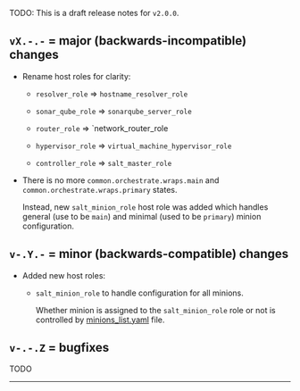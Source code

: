 
TODO: This is a draft release notes for `v2.0.0`.

## `vX.-.-` = major (backwards-incompatible) changes ##

*   Rename host roles for clarity:

    *   `resolver_role` => `hostname_resolver_role`

    *   `sonar_qube_role` => `sonarqube_server_role`

    *   `router_role` => `network_router_role

    *   `hypervisor_role` => `virtual_machine_hypervisor_role`

    *   `controller_role` => `salt_master_role`

*   There is no more
    `common.orchestrate.wraps.main` and `common.orchestrate.wraps.primary`
    states.

    Instead, new `salt_minion_role` host role was added which handles
    general (use to be `main`) and minimal (used to be `primary`)
    minion configuration.

## `v-.Y.-` = minor (backwards-compatible) changes ##

*   Added new host roles:

    *   `salt_minion_role` to handle configuration for all minions.

        Whether minion is assigned to the `salt_minion_role` role
        or not is controlled by [minions_list.yaml][1] file.

## `v-.-.Z` = bugfixes ##

TODO

---

[1]: /pillars/profile/common/system_hosts/minions_list.yaml

